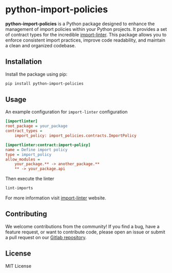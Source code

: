 # python-import-policies

**python-import-policies** is a Python package designed to enhance the management of import policies within your Python projects. It provides a set of contract types for the incredible [import-linter](https://github.com/seddonym/import-linter). This package allows you to enforce consistent import practices, improve code readability, and maintain a clean and organized codebase.

## Installation

Install the package using pip:

```bash
pip install python-import-policies
```

## Usage

An example configuration for `import-linter` configuration

```ini
[importlinter]
root_package = your_package
contract_types =
    import_policy: import_policies.contracts.ImportPolicy

[importlinter:contract:import-policy]
name = Define import policy
type = import_policy
allow_modules =
    your_package.** -> another_package.**
    ** -> your_package.api

```

Then execute the linter

```bash
lint-imports

```

For more information visit [import-linter](https://import-linter.readthedocs.io/) website.


## Contributing
We welcome contributions from the community! If you find a bug, have a feature request, or want to contribute code, please open an issue or submit a pull request on our [Gitlab repository](https://gitlab.com/sombrahq/python-libs/python-import-policies).

## License
MIT License
